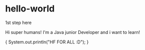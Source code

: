 # hello-world
1st step here


Hi super humans!
I'm a Java junior Developer and i want to learn!  

{
System.out.println("HF FOR ALL :D");
}
